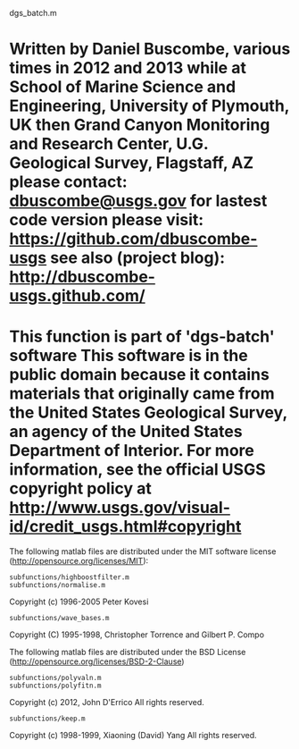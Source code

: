  dgs_batch.m
 
 Written by Daniel Buscombe, various times in 2012 and 2013
 while at
 School of Marine Science and Engineering, University of Plymouth, UK
 then
 Grand Canyon Monitoring and Research Center, U.G. Geological Survey, Flagstaff, AZ 
 please contact:
 dbuscombe@usgs.gov
 for lastest code version please visit:
 https://github.com/dbuscombe-usgs
 see also (project blog):
 http://dbuscombe-usgs.github.com/
====================================
   This function is part of 'dgs-batch' software
   This software is in the public domain because it contains materials that originally came 
   from the United States Geological Survey, an agency of the United States Department of Interior. 
   For more information, see the official USGS copyright policy at 
   http://www.usgs.gov/visual-id/credit_usgs.html#copyright
====================================

The following matlab files are distributed under the MIT software license (http://opensource.org/licenses/MIT):

    subfunctions/highboostfilter.m
    subfunctions/normalise.m
Copyright (c) 1996-2005 Peter Kovesi

    subfunctions/wave_bases.m
Copyright (C) 1995-1998, Christopher Torrence and Gilbert P. Compo

The following matlab files are distributed under the BSD License (http://opensource.org/licenses/BSD-2-Clause)

    subfunctions/polyvaln.m
    subfunctions/polyfitn.m
Copyright (c) 2012, John D'Errico
All rights reserved.

    subfunctions/keep.m
Copyright (c) 1998-1999,  Xiaoning (David) Yang 
All rights reserved.




